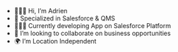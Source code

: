 - 🙋🏻‍♂️ Hi, I’m Adrien
- 🤩 Specialized in Salesforce & QMS
- 👨🏻‍💻 Currently developing App on Salesforce Platform
- 💞️ I’m looking to collaborate on business opportunities
- 🌍 I’m Location Independent

<!---
adrien-ksk/adrien-ksk is a ✨ special ✨ repository because its `README.md` (this file) appears on your GitHub profile.
You can click the Preview link to take a look at your changes.
--->
